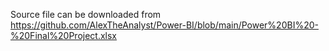 Source file can be downloaded from https://github.com/AlexTheAnalyst/Power-BI/blob/main/Power%20BI%20-%20Final%20Project.xlsx
